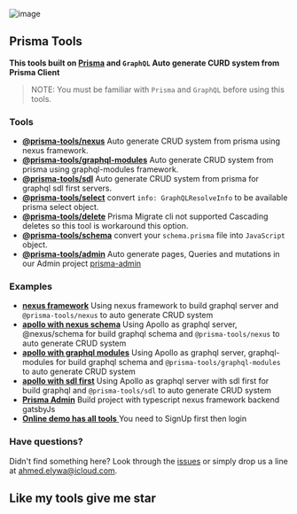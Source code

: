 ![image](https://i.ibb.co/Xpfw1Ry/prisma-dark.png)

## Prisma Tools

**This tools built on [Prisma](https://prisma.io) and `GraphQL` Auto generate CURD system from Prisma Client**

> NOTE: You must be familiar with `Prisma` and `GraphQL` before using this tools.

### Tools

- [**@prisma-tools/nexus**](https://prisma-tools.ahmedelywa.com/nexus/features) Auto generate CRUD system from prisma using nexus framework.
- [**@prisma-tools/graphql-modules**](https://prisma-tools.ahmedelywa.com/graphql-modules) Auto generate CRUD system from prisma using graphql-modules framework.
- [**@prisma-tools/sdl**](https://prisma-tools.ahmedelywa.com/sdl) Auto generate CRUD system from prisma for graphql sdl first servers.
- [**@prisma-tools/select**](https://prisma-tools.ahmedelywa.com/select) convert `info: GraphQLResolveInfo` to be available prisma select object.
- [**@prisma-tools/delete**](https://prisma-tools.ahmedelywa.com/delete) Prisma Migrate cli not supported Cascading deletes so this tool is workaround this option.
- [**@prisma-tools/schema**](https://prisma-tools.ahmedelywa.com/schema) convert your `schema.prisma` file into `JavaScript` object.
- [**@prisma-tools/admin**](https://prisma-tools.ahmedelywa.com/admin/generator) Auto generate pages, Queries and mutations in our Admin project [prisma-admin](https://github.com/AhmedElywa/prisma-admin)

### Examples

- [**nexus framework**](./examples/nexus) Using nexus framework to build graphql server and `@prisma-tools/nexus` to auto generate CRUD system
- [**apollo with nexus schema**](./examples/apollo-nexus-schema) Using Apollo as graphql server, @nexus/schema for build graphql schema and `@prisma-tools/nexus` to auto generate CRUD system
- [**apollo with graphql modules**](./examples/graphql-modules) Using Apollo as graphql server, graphql-modules for build graphql schema and `@prisma-tools/graphql-modules` to auto generate CRUD system
- [**apollo with sdl first**](./examples/apollo-sdl-first) Using Apollo as graphql server with sdl first for build graphql and `@prisma-tools/sdl` to auto generate CRUD system
- [**Prisma Admin**](https://github.com/AhmedElywa/prisma-admin) Build project with typescript nexus framework backend gatsbyJs
- [**Online demo has all tools** ](http://prisma-admin.ahmedelywa.com/) You need to SignUp first then login

### Have questions?

Didn't find something here? Look through the [issues](https://github.com/paljs/prisma/issues) or simply drop us a line at <ahmed.elywa@icloud.com>.

## Like my tools give me star
